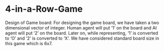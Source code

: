 # 4-in-a-Row-Game

Design of Game board:
For designing the game board, we have taken a two dimensional vector of integer. Human agent will put ‘1’ on the board and AI agent will put ‘2’ on the board. Later on, while representing, ‘1’ is converted to ‘O’ and ‘2’ is converted to ‘X’. We have considered standard board size in this game which is 6x7.
